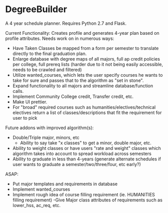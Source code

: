 DegreeBuilder
=============

A 4 year schedule planner. Requires Python 2.7 and Flask.

Current Functionality:
Creates profile and generates 4-year plan based on profile attributes. Needs work on in numerous ways:
- Have Taken Classes be mapped from a form per semester to translate directly to the final graduation plan.
- Enlarge database with degree maps of all majors, full ap credit policies per college, full prereq lists (harder due to it not being easily accessible, needs to be crawled and filtered)
- Utilize wanted_courses, which lets the user specify courses he wants to take for sure and passes that to the algorithm as "set in stone".
- Expand functionality to all majors and streamline database/function calls.
- Implement Community College credit, Transfer credit, etc.
- Make UI prettier.
- For "broad" required courses such as humanities/electives/technical electives return a list of classes/descriptions that fit the requirement for user to pick

Future addons with improved algorithm(s):
- Double/Triple major, minors, etc
   - Ability to say take "x classes" to get a minor, double major, etc.
- Ability to weight classes or have users "rate and weight" classes which algorithm takes into account to spread workload across semesters
- Ability to graduate in less than 4-years (generate alternate schedules if user wants to graduate a semester/two/three/four, etc early?)

ASAP:
- Put major templates and requirements in database
- Implement wanted_courses
- Implement rough idea of course filling requirement (ie. HUMANITIES filling requirement)
  -Give Major class attributes of requirements such as lower_hss, ac_req, etc.